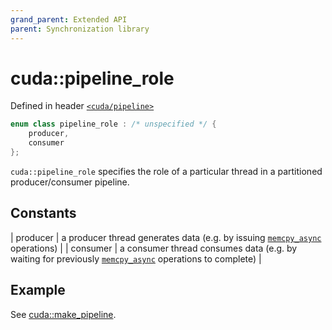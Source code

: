 ```yaml
---
grand_parent: Extended API
parent: Synchronization library
---
```


# cuda::**pipeline_role**

Defined in header [`<cuda/pipeline>`](../headers/pipeline.md)

```c++
enum class pipeline_role : /* unspecified */ {
    producer,
    consumer
};
```
`cuda::pipeline_role` specifies the role of a particular thread in a partitioned producer/consumer pipeline.

## Constants

| producer | a producer thread generates data (e.g. by issuing [`memcpy_async`](../asynchronous_operations_library/memcpy_async.md) operations)                           |
| consumer | a consumer thread consumes data (e.g. by waiting for previously [`memcpy_async`](../asynchronous_operations_library/memcpy_async.md) operations to complete) |

## Example

See [cuda::make_pipeline](./make_pipeline.md#example).
